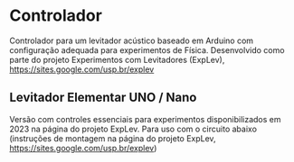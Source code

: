 # Controlador
Controlador para um levitador acústico baseado em Arduino com configuração adequada para experimentos de Física.
Desenvolvido como parte do projeto Experimentos com Levitadores (ExpLev), https://sites.google.com/usp.br/explev

## Levitador Elementar UNO / Nano
Versão com controles essenciais para experimentos disponibilizados em 2023 na página do projeto ExpLev.
Para uso com o circuito abaixo (instruções de montagem na página do projeto ExpLev, https://sites.google.com/usp.br/explev)
